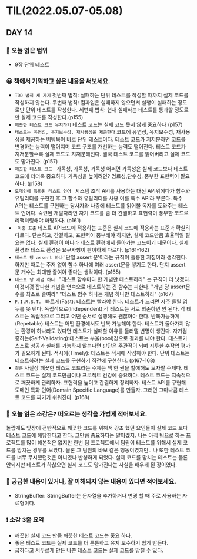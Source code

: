 # TIL(2022.05.07-05.08)
## DAY 14
### 📖 오늘 읽은 범위
- 9장 단위 테스트

### 😀 책에서 기억하고 싶은 내용을 써보세요.
- ```TDD 법칙 세 가지```
 첫번째 법칙: 실패하는 단위 테스트를 작성할 때까지 실제 코드를 작성하지 않는다.
 두번째 법칙: 컴파일은 실패하지 않으면서 실행이 실패하는 정도로만 단위 테스트를 작성한다.
 세번째 법칙: 현재 실패하는 테스트를 통과할 정도로만 실제 코드를 작성한다.(p155)
- ```깨끗한 테스트 코드 유지하기```
테스트 코드는 실제 코드 못지 않게 중요하다 (p157)
- ```테스트는 유연성, 유지보수성, 재사용성을 제공한다```
코드에 유연성, 유지보수성, 재사용성을 제공하는 버팀목이 바로 단위 테스트이다.
테스트 코드가 지저분하면 코드를 변경하는 능력이 떨어지며 코드 구조를 개선하는 능력도 떨어진다.
테스트 코드가 지저분할수록 실제 코드도 지저분해진다. 결국 테스트 코드를 잃어버리고 실제 코드도 망가진다. (p157)
- ```깨끗한 테스트 코드 ```
가독성, 가독성, 가독성
어쩌면 가독성은 실제 코드보다 테스트 코드에 더더욱 중요하다.
가독성을 높이려면? 명료성,단수성, 풍부한 표현력이 필요하다. (p158)
- ```도메인에 특화된 테스트 언어 ```
시스템 조작 API를 사용하는 대신 API위에다가 함수와 유틸리티를 구현한 후 그 함수와 유틸리티를 사용 이를 특수 API라 부른다. 
특수 API는 테스트를 구현하는 당사자와 나중에 테스트를 읽어볼 독자를 도와주는 테스트 언어다.
숙련된 개발자라면 자기 코드를 좀 더 간결하고 표현력이 풍부한 코드로 리팩터링해야 마땅하다. (p161)
- ``` 이중 표준```
테스트 API코드에 적용하는 표준은 실제 코드에 적용하는 표준과 확실히 다르다. 
단순하고, 간결하고, 표현력이 풍부해야 하지만, 실제 코드만큼 효율적일 필요는 없다.
실제 환경이 아니라 테스트 환경에서 돌아가는 코드이기 때문이다. 실제 환경과 테스트 환경은 요구사항이 판이하게 다르다. (p161-162)
- ```테스트 당 assert 하나```
'단일 assert 문'이라는 규칙이 훌륭한 지침이라 생각한다.
하지만 때로는 주저 없이 함수 하나에 여러 assert문을 넣기도 한다. 
단지 assert 문 개수는 최대한 줄여야 좋다는 생각이다. (p165)
- ```테스트 당 개념 하나 ```
"테스트 함수마다 한 개념만 테스트하라" 는 규칙이 더 낫겠다. 이것저것 잡다한 개념을 연속으로 테스트하는 긴 함수는 피한다.
"개념 당 assert문 수를 최소로 줄여라"
"테스트 함수 하나는 개념 하나만 테스트하라" (p167)
- ```F.I.R.S.T. ```
빠르게(Fast): 테스트는 빨라야 한다. 테스트가 느리면 자주 돌릴 엄두를 못 낸다.
독립적으로(Independent):각 테스트는 서로 의존하면 안 된다. 각 테스트는 독립적으로 그리고 어떤 순서로 실행해도 괜찮아야 한다.
반복가능하게(Repetable):테스트는 어떤 환경에서도 반복 가능해야 한다.
테스트가 돌아가지 않는 환경이 하나라도 있다면 테스트가 실패할 이유를 둘러댈 변명이 생긴다.
자가검증하는(Self-Validating):테스트는 부울(bool)값으로 결과를 내야 한다. 테스트가 스스로 성공과 실패를 가늠하지 않는다면
판단은 주관적이 되며 지루한 수작업 평가가 필요하게 된다.
적시에(Timely): 테스트는 적시에 작성해야 한다. 단위 테스트는 테스트하려는 실제 코드를 구현하기 직전에 구현한다. (p167-168)
- ```결론```
사실상 깨끗한 테스트 코드라는 주제는 책 한 권을 할애해도 모자랄 주제다.
테스트 코드는 실제 코드만큼이나 프로젝트 건강에 중요하다.
테스트 코드는 지속적으로 깨끗하게 관리하자.
표현력을 높이고 간결하게 정리하자. 테스트 API를 구현해 도메인 특화 언어(Domain Specific Language)를 만들자.
그러면 그마나큼 테스트 코드를 짜기가 쉬워진다.
 (p168)

### 🤔 오늘 읽은 소감은? 떠오르는 생각을 가볍게 적어보세요.
놀랍게도 앞장에 전반적으로 깨끗한 코드를 위해서 강조 했던 요인들이 실제 코드 보다 테스트 코드에 해당한다고 한다.
그만큼 중요하다는 말이겠지. 나는 아직 팀으로 하는 프로젝트를 많이 해본적은 없지만 한번 팀 프로젝트에서 팀원이
테스트를 위해서 실제 코드를 망치는 경우를 보았다. 물론 그 팀원의 바보 같은 행동이였지만.. 나 또한 테스트 코드를 너무 무시했던것은
아니였나 반성하게 되었다. 실제 코드를 망치는 테스트는 물론 안되지만 테스트가 하찮으면 실제 코드도 망가진다는 사실을 배우게 된 장이였다. 

### 🔎 궁금한 내용이 있거나, 잘 이해되지 않는 내용이 있다면 적어보세요.
- StringBuffer: StringBuffer는 문자열을 추가하거나 변경 할 때 주로 사용하는 자료형이다.

###  ❗️ 소감 3줄 요약
- 깨끗한 실제 코드 만큼 깨끗한 테스트 코드는 중요 하다.
- 좋은 테스트 코드는 실제 코드를 더 튼튼하고 유지 보수하기 쉽게 만든다.
- 급하다고 서두르게 만든 나쁜 테스트 코드는 실제 코드를 망칠 수 있다.
